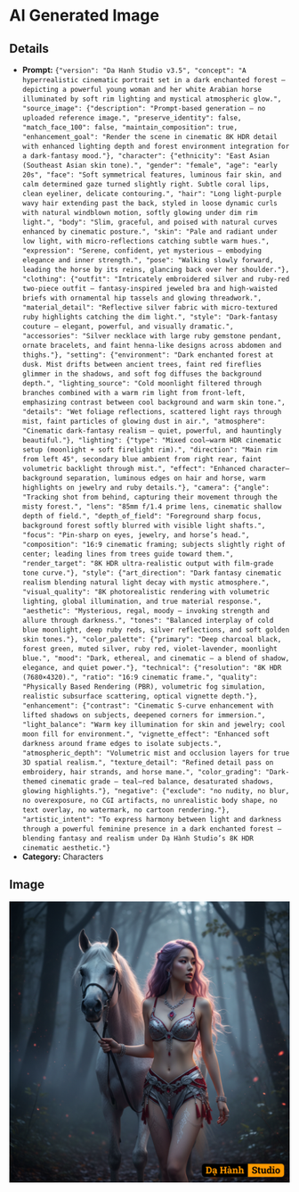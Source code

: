 # AI Generated Image

## Details
- **Prompt:** `{"version": "Da Hanh Studio v3.5", "concept": "A hyperrealistic cinematic portrait set in a dark enchanted forest — depicting a powerful young woman and her white Arabian horse illuminated by soft rim lighting and mystical atmospheric glow.", "source_image": {"description": "Prompt-based generation — no uploaded reference image.", "preserve_identity": false, "match_face_100": false, "maintain_composition": true, "enhancement_goal": "Render the scene in cinematic 8K HDR detail with enhanced lighting depth and forest environment integration for a dark-fantasy mood."}, "character": {"ethnicity": "East Asian (Southeast Asian skin tone).", "gender": "female", "age": "early 20s", "face": "Soft symmetrical features, luminous fair skin, and calm determined gaze turned slightly right. Subtle coral lips, clean eyeliner, delicate contouring.", "hair": "Long light-purple wavy hair extending past the back, styled in loose dynamic curls with natural windblown motion, softly glowing under dim rim light.", "body": "Slim, graceful, and poised with natural curves enhanced by cinematic posture.", "skin": "Pale and radiant under low light, with micro-reflections catching subtle warm hues.", "expression": "Serene, confident, yet mysterious — embodying elegance and inner strength.", "pose": "Walking slowly forward, leading the horse by its reins, glancing back over her shoulder."}, "clothing": {"outfit": "Intricately embroidered silver and ruby-red two-piece outfit — fantasy-inspired jeweled bra and high-waisted briefs with ornamental hip tassels and glowing threadwork.", "material_detail": "Reflective silver fabric with micro-textured ruby highlights catching the dim light.", "style": "Dark-fantasy couture — elegant, powerful, and visually dramatic.", "accessories": "Silver necklace with large ruby gemstone pendant, ornate bracelets, and faint henna-like designs across abdomen and thighs."}, "setting": {"environment": "Dark enchanted forest at dusk. Mist drifts between ancient trees, faint red fireflies glimmer in the shadows, and soft fog diffuses the background depth.", "lighting_source": "Cold moonlight filtered through branches combined with a warm rim light from front-left, emphasizing contrast between cool background and warm skin tone.", "details": "Wet foliage reflections, scattered light rays through mist, faint particles of glowing dust in air.", "atmosphere": "Cinematic dark-fantasy realism — quiet, powerful, and hauntingly beautiful."}, "lighting": {"type": "Mixed cool–warm HDR cinematic setup (moonlight + soft firelight rim).", "direction": "Main rim from left 45°, secondary blue ambient from right rear, faint volumetric backlight through mist.", "effect": "Enhanced character–background separation, luminous edges on hair and horse, warm highlights on jewelry and ruby details."}, "camera": {"angle": "Tracking shot from behind, capturing their movement through the misty forest.", "lens": "85mm f/1.4 prime lens, cinematic shallow depth of field.", "depth_of_field": "Foreground sharp focus, background forest softly blurred with visible light shafts.", "focus": "Pin-sharp on eyes, jewelry, and horse’s head.", "composition": "16:9 cinematic framing; subjects slightly right of center; leading lines from trees guide toward them.", "render_target": "8K HDR ultra-realistic output with film-grade tone curve."}, "style": {"art_direction": "Dark fantasy cinematic realism blending natural light decay with mystic atmosphere.", "visual_quality": "8K photorealistic rendering with volumetric lighting, global illumination, and true material response.", "aesthetic": "Mysterious, regal, moody — invoking strength and allure through darkness.", "tones": "Balanced interplay of cold blue moonlight, deep ruby reds, silver reflections, and soft golden skin tones."}, "color_palette": {"primary": "Deep charcoal black, forest green, muted silver, ruby red, violet-lavender, moonlight blue.", "mood": "Dark, ethereal, and cinematic — a blend of shadow, elegance, and quiet power."}, "technical": {"resolution": "8K HDR (7680×4320).", "ratio": "16:9 cinematic frame.", "quality": "Physically Based Rendering (PBR), volumetric fog simulation, realistic subsurface scattering, optical vignette depth."}, "enhancement": {"contrast": "Cinematic S-curve enhancement with lifted shadows on subjects, deepened corners for immersion.", "light_balance": "Warm key illumination for skin and jewelry; cool moon fill for environment.", "vignette_effect": "Enhanced soft darkness around frame edges to isolate subjects.", "atmospheric_depth": "Volumetric mist and occlusion layers for true 3D spatial realism.", "texture_detail": "Refined detail pass on embroidery, hair strands, and horse mane.", "color_grading": "Dark-themed cinematic grade — teal–red balance, desaturated shadows, glowing highlights."}, "negative": {"exclude": "no nudity, no blur, no overexposure, no CGI artifacts, no unrealistic body shape, no text overlay, no watermark, no cartoon rendering."}, "artistic_intent": "To express harmony between light and darkness through a powerful feminine presence in a dark enchanted forest — blending fantasy and realism under Dạ Hành Studio’s 8K HDR cinematic aesthetic."}`
- **Category:** Characters


## Image
![AI Generated Image](./image-2025-10-23T15-44-51-653Z-m2qy0.png)